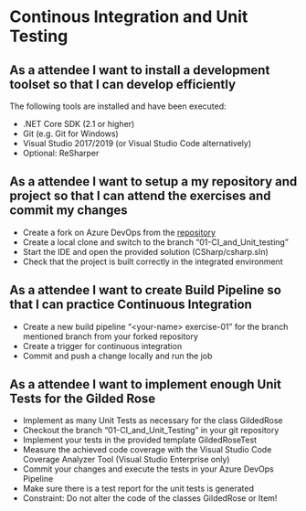 # Continous Integration and Unit Testing

## As a attendee I want to install a development toolset so that I can develop efficiently
The following tools are installed and have been executed:
- .NET Core SDK (2.1 or higher)
- Git (e.g. Git for Windows)
- Visual Studio 2017/2019 (or Visual Studio Code alternatively)
- Optional: ReSharper


## As a attendee I want to setup a my repository and project so that I can attend the exercises and commit my changes
- Create a fork on Azure DevOps from the [repository](https://dev.azure.com/NagarroAT/Training%20ICAgile/_git/icagile-programming)
- Create a local clone and switch to the branch “01-CI_and_Unit_testing”
- Start the IDE and open the provided solution (CSharp/csharp.sln)
- Check that the project is built correctly in the integrated environment


## As a attendee I want to create Build Pipeline so that I can practice Continuous Integration
- Create a new build pipeline “\<your-name\> exercise-01” for the branch mentioned branch from your forked repository
- Create a trigger for continuous integration
- Commit and push a change locally and run the job


## As a attendee I want to implement enough Unit Tests for the Gilded Rose
- Implement as many Unit Tests as necessary for the class GildedRose
- Checkout the branch “01-CI_and_Unit_Testing” in your git repository
- Implement your tests in the provided template GildedRoseTest
- Measure the achieved code coverage with the Visual Studio Code Coverage Analyzer Tool (Visual Studio Enterprise only)
- Commit your changes and execute the tests in your Azure DevOps Pipeline
- Make sure there is a test report for the unit tests is generated
- Constraint: Do not alter the code of the classes GildedRose or Item!

